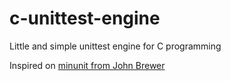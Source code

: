 # c-unittest-engine
Little and simple unittest engine for C programming

Inspired on [minunit from John Brewer](https://jera.com/techinfo/jtns/jtn002)
